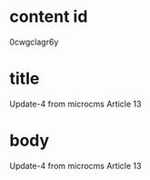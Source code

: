 # content id
0cwgclagr6y

# title
Update-4 from microcms Article 13

# body
Update-4 from microcms Article 13